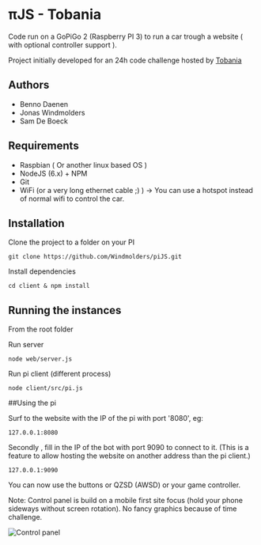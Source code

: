 # πJS - Tobania

Code run on a GoPiGo 2 (Raspberry PI 3) to run a car trough a website ( with optional controller support ).

Project initially developed for an 24h code challenge hosted by [Tobania](https://www.tobania.be/)

## Authors

* Benno Daenen
* Jonas Windmolders
* Sam De Boeck

## Requirements

* Raspbian ( Or another linux based OS )
* NodeJS (6.x) + NPM
* Git
* WiFi (or a very long ethernet cable ;) ) -> You can use a hotspot instead of normal wifi to control the car.

## Installation

Clone the project to a folder on your PI
```shell
git clone https://github.com/Windmolders/piJS.git
```
Install dependencies
```shell
cd client & npm install
```

## Running the instances

From the root folder

Run server

```shell
node web/server.js
```

Run pi client (different process)

```shell
node client/src/pi.js
```

##Using the pi

Surf to the website with the IP of the pi with port '8080', eg:

```
127.0.0.1:8080
```

Secondly , fill in the IP of the bot with port 9090 to connect to it. (This is a feature to allow hosting the website on another address than the pi client.)

```
127.0.0.1:9090
```

You can now use the buttons or QZSD (AWSD) or your game controller.

Note: Control panel is build on a mobile first site focus (hold your phone sideways without screen rotation). No fancy graphics because of time challenge.

![Control panel](http://i.imgur.com/zXDyNLt.png "πJS Control panel")

